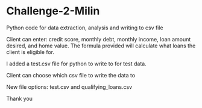 # Challenge-2-Milin

Python code for data extraction, analysis and writing to csv file

Client can enter: credit score, monthly debt, monthly income, loan amount desired, and home value.  The formula provided will calculate what loans the client is eligible for.

I added a test.csv file for python to write to for test data.

Client can choose which csv file to write the data to

New file options:  test.csv and qualifying_loans.csv

Thank you
